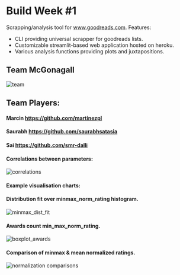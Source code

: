 # Build Week #1

Scrapping/analysis tool for www.goodreads.com. Features:

- CLI providing universal scrapper for goodreads lists.
- Customizable streamlit-based web application hosted on heroku.
- Various analysis functions providing plots and juxtapositions.

## Team McGonagall

![team](https://github.com/martinezpl/goodreads_best2000/blob/main/pngs/704x396.jpg)

## **Team Players:**

#### Marcin https://github.com/martinezpl

#### Saurabh https://github.com/saurabhsatasia

#### Sai https://github.com/smr-dalli


#### Correlations between parameters:

![correlations](https://github.com/martinezpl/goodreads_best2000/blob/main/pngs/correlations.png)


#### Example visualisation charts:

#### Distribution fit over minmax_norm_rating histogram.
![minmax_dist_fit](https://github.com/martinezpl/goodreads_best2000/blob/main/pngs/2minmax_norm_dist.png)

#### Awards count min_max_norm_rating.
![boxplot_awards](https://github.com/martinezpl/goodreads_best2000/blob/main/pngs/8awards_cnt_minmax_norm_scatter.png)

#### Comparison of minmax & mean normalized ratings.
![normalization comparisons](https://github.com/martinezpl/goodreads_best2000/blob/main/pngs/5comparison_mean_minmax.png)
